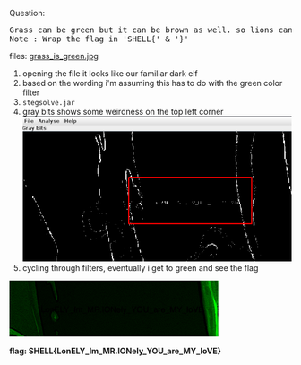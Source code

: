 Question:
<pre>
Grass can be green but it can be brown as well. so lions can hide in between them
Note : Wrap the flag in 'SHELL{' & '}'
</pre>

files: [grass_is_green.jpg](grass_is_green.jpg)

1) opening the file it looks like our familiar dark elf
2) based on the wording i'm assuming this has to do with the green color filter
3) `stegsolve.jar`
4) gray bits shows some weirdness on the top left corner
![gray bits.png](https://github.com/ivanchubb/CTF-Writeups/blob/main/2021/S.H.E.L.L.%20CTF/Grass%20is%20green/gray%20bits.png)
5) cycling through filters, eventually i get to green and see the flag


![flag](https://github.com/ivanchubb/CTF-Writeups/blob/main/2021/S.H.E.L.L.%20CTF/Grass%20is%20green/flag.png)


**flag: SHELL{LonELY_Im_MR.lONely_YOU_are_MY_loVE}**

